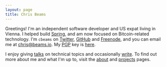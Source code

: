 ```yaml
---
layout: page
title: Chris Beams
---
```


Greetings! I'm an independent software developer and US expat living in Vienna. I helped build [Spring](http://spring.io), and am now focused on Bitcoin-related technology. I'm `cbeams` on [Twitter](http://twitter.com/cbeams), [GitHub](http://github.com/cbeams) and [Freenode](http://webchat.freenode.net), and you can email me at [chris@beams.io](mailto:chris@beams.io). My [PGP](http://www.bitcoinnotbombs.com/beginners-guide-to-pgp/) key is [here](/pgp.txt).

I enjoy giving [talks](/talks) on technical topics and occasionally [write](/writing). To find out more about me and what I'm up to, visit the [about](/about) and [projects](/projects) pages.
